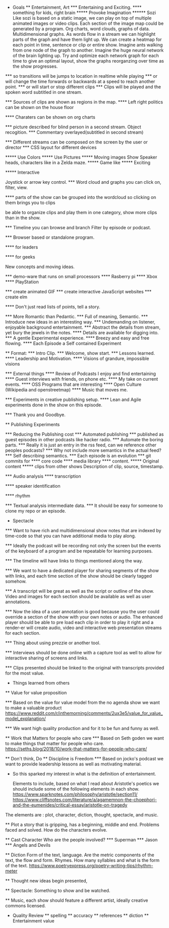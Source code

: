 * Goals
** Entertainment, Art
*** Entertaining and Exciting.
**** something for kids, right brain
***** Provoke Imagination
****** Sozi
Like sozi is based on a static image, we can play on top of multiple animated images or video clips.
Each section of the image map could be generated by a program. Org charts, word clouds, graphs of data.
Multidimensional graphs.
As words flow in a stream we can highlight parts of the graph and have them light up. 
We can create a heatmap for each point in time, sentence or clip or entire show.
Imagine ants walking from one node of the graph to another.
Imagine the huge neural network of the brain lighting up.
Try and optimize each network graph for each time to give an optimal layout,
show the graphs reorganzing over time as the show progresses. 

*** so transitions will be jumps to location in realtime while playing 
*** or will change the time forwards or backwards at a speed to reach another point.
*** or will start or stop different clips
*** Clips will be played and the spoken word subtitled in one stream.

*** Sources of clips are shown as regions in the map. 
**** Left right politics can be shown on the house floor

**** Charaters can be shown on org charts

*** picture described for blind person in a second stream. Object recogition.
*** Commentary overlayed(subtitled in second stream)

*** Different streams can be composed on the screen by the user or director
*** CSS layout for different devices

***** Use Colors
***** Use Pictures
***** Moving images
Show Speaker heads, characters like in a Zelda maze.
***** Game like
***** Exciting

***** Interactive

Joystick or arrow key control.
*** Word cloud and graphs you can click on, filter, view.

**** parts of the show can be grouped into the wordcloud so clicking on them brings you to clips

be able to organize clips and play them in one category, show more clips than in the show.

*** Timeline you can browse and branch
Filter by episode or podcast.

*** Browser based or standalone program.

**** for leaders

**** for geeks

New concepts and moving ideas.

*** demo-ware that runs on small processors 
**** Rasberry pi
**** Xbox
**** PlayStation

*** create animated GIF
*** create interactive JavaScript websites
*** create elm

**** Don't just read lists of points, tell a story.

*** More Romantic than Pedantic.
*** Full of meaning, Semantic.
*** Introduce new ideas in an interesting way.
*** Undemanding on listener, enjoyable background entertainment.
*** Abstract the details from stream, yet bury the jewels in the notes.
**** Details are available for digging into.
*** A gentle Experimental experience.
**** Breezy and easy and free flowing.
**** Each Episode a Self contained Experiment

** Format:
*** Intro Clip.
*** Welcome, show start.
*** Lessons learned.
**** Leadership and Motivation.
**** Visions of grandure, impossible visions

*** External things
**** Review of Podcasts I enjoy and find entertaining
**** Guest interviews with friends, on phone etc.
**** My take on current events.
**** OSS Programs that are interesting
**** Open Culture (Wikipedia and openstreetmap)
**** Music that moves me.


*** Experiments in creative publishing setup.
**** Lean and Agile experiments done in the show on this episode.

*** Thank you and Goodbye.

** Publishing Experiments
 
*** Reducing the Publishing cost
*** Automated publishing
*** published as guest episodes in other podcasts like hacker radio.
*** Automate the boring parts.
*** Really it is just an entry in the rss feed, can we reference other peoples podcasts?
*** Why not include more semantics in the actual feed?
*** Self describing semantics.
*** Each episode is an evolution
***  git commits for 
**** core code
**** media library
**** content.
***** Original content 
***** clips from other shows
Description of clip, source, timestamp.

*** Audio analysis 
**** transcription

**** speaker identification

**** rhythm

*** Textual analysis intermediate data.
*** It should be easy for someone to clone my repo or an episode.

* Spectacle

***  Want to have rich and multidimensional show notes that are indexed by time-code so that you can have additional media to play along.

***  Ideally the podcast will be recording not only the screen but the events of the keyboard of a program and be repeatable for learning purposes.

***  The timeline will have links to things mentioned along the way.

***  We want to have a dedicated player for sharing segments of the show with links, and each time section of the show should be clearly tagged somehow.

***  A transcript will be great as well as the script or outline of the show. Video and images for each section should be available as well as user annotations.

***  Now the idea of a user annotation is good because you the user could override a section of the show with your own notes or audio. The enhanced player should be able to pre load each clip in order to play it right and a render-er will create audio, video and interactive web presentation streams for each section.

***  Thing about using prezzie or another tool.

***  Interviews should be done online with a capture tool as well to allow for interactive sharing of screens and links.

***  Clips presented should be linked to the original with transcripts provided for the most value.
	

* Things learned from others

** Value for value proposition

*** Based on the value for value model from the no agenda show we want to make a valuable product
https://www.reddit.com/r/inthemorning/comments/2ux3e5/value_for_value_model_explanation/

*** We want high quality production and for it to be fun and funny as well.

** Work that Matters for people who care
*** Based on Seth goden we want to make things that matter for people who care.
    https://seths.blog/2018/10/work-that-matters-for-people-who-care/

** Don't think, Do
** Discipline is Freedom
***   Based on jocko's podcast we want to provide leadership lessons as well as motivating material.

* So this sparked my interest in what is the definition of entertainment.

   Elements to include, based on what I read about Aristotle's poetics we should include some of the following elements in each show.
   https://www.sparknotes.com/philosophy/aristotle/section11/
   https://www.cliffsnotes.com/literature/a/agamemnon-the-choephori-and-the-eumenides/critical-essay/aristotle-on-tragedy

The elements are : plot, character, diction, thought, spectacle, and music.

** Plot
a story that is gripping, has a beginning, middle and end. Problems faced and solved. How do the characters evolve.

** Cast Character
Who are the people involved?
*** Superman
*** Jason
*** Angels and Devils

** Diction
Form of the text, language.
Are the metric components of the text, the flow and form. Rhymes.
How many syllables and what is the form of the text. 
https://www.poetryexpress.org/poetry-writing-tips/rhythm-meter

** Thought
new ideas begin presented, 

** Spectacle: Something to show and be watched.

** Music, each show should feature a different artist, ideally creative commons licensed.


* Quality Review
** spelling
** accuracy
** references
** diction
** Entertainment value
